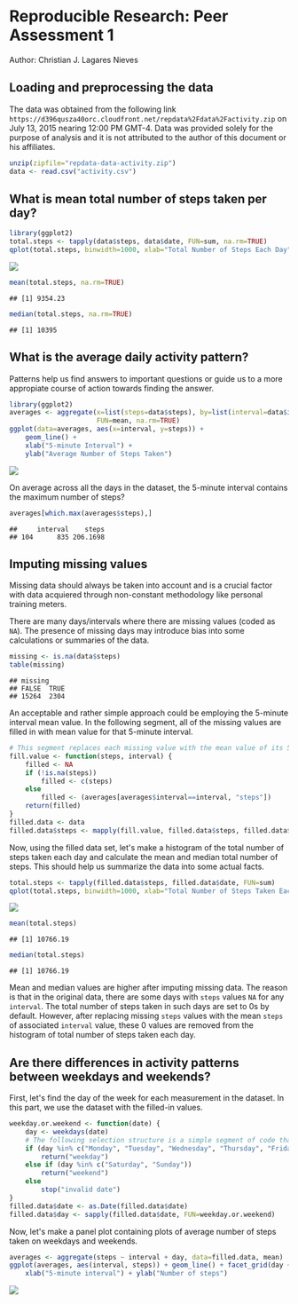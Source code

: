 # Reproducible Research: Peer Assessment 1

Author: Christian J. Lagares Nieves


## Loading and preprocessing the data
The data was obtained from the following link `https://d396qusza40orc.cloudfront.net/repdata%2Fdata%2Factivity.zip` on July 13, 2015 nearing 12:00 PM GMT-4. Data was provided solely for the purpose of analysis and it is not attributed to the author of this document or his affiliates. 


```r
unzip(zipfile="repdata-data-activity.zip")
data <- read.csv("activity.csv")
```

## What is mean total number of steps taken per day?


```r
library(ggplot2)
total.steps <- tapply(data$steps, data$date, FUN=sum, na.rm=TRUE)
qplot(total.steps, binwidth=1000, xlab="Total Number of Steps Each Day")
```

![](PA1_template_files/figure-html/unnamed-chunk-1-1.png) 

```r
mean(total.steps, na.rm=TRUE)
```

```
## [1] 9354.23
```

```r
median(total.steps, na.rm=TRUE)
```

```
## [1] 10395
```

## What is the average daily activity pattern?
   Patterns help us find answers to important questions or guide us to a more appropiate course of action towards finding the answer.

```r
library(ggplot2)
averages <- aggregate(x=list(steps=data$steps), by=list(interval=data$interval),
                      FUN=mean, na.rm=TRUE)
ggplot(data=averages, aes(x=interval, y=steps)) +
    geom_line() +
    xlab("5-minute Interval") +
    ylab("Average Number of Steps Taken")
```

![](PA1_template_files/figure-html/unnamed-chunk-2-1.png) 

   On average across all the days in the dataset, the 5-minute interval contains
the maximum number of steps?

```r
averages[which.max(averages$steps),]
```

```
##     interval    steps
## 104      835 206.1698
```

## Imputing missing values
Missing data should always be taken into account and is a crucial factor with data acquiered through non-constant methodology like personal training meters.

There are many days/intervals where there are missing values (coded as `NA`). The presence of missing days may introduce bias into some calculations or summaries of the data.


```r
missing <- is.na(data$steps)
table(missing)
```

```
## missing
## FALSE  TRUE 
## 15264  2304
```

An acceptable and rather simple approach could be employing the 5-minute interval mean value. In the following segment, all of the missing values are filled in with mean value for that 5-minute interval.


```r
# This segment replaces each missing value with the mean value of its 5-minute interval
fill.value <- function(steps, interval) {
    filled <- NA
    if (!is.na(steps))
        filled <- c(steps)
    else
        filled <- (averages[averages$interval==interval, "steps"])
    return(filled)
}
filled.data <- data
filled.data$steps <- mapply(fill.value, filled.data$steps, filled.data$interval)
```
Now, using the filled data set, let's make a histogram of the total number of steps taken each day and calculate the mean and median total number of steps. This should help us summarize the data into some actual facts.


```r
total.steps <- tapply(filled.data$steps, filled.data$date, FUN=sum)
qplot(total.steps, binwidth=1000, xlab="Total Number of Steps Taken Each Day")
```

![](PA1_template_files/figure-html/unnamed-chunk-5-1.png) 

```r
mean(total.steps)
```

```
## [1] 10766.19
```

```r
median(total.steps)
```

```
## [1] 10766.19
```

Mean and median values are higher after imputing missing data. The reason is
that in the original data, there are some days with `steps` values `NA` for 
any `interval`. The total number of steps taken in such days are set to 0s by
default. However, after replacing missing `steps` values with the mean `steps`
of associated `interval` value, these 0 values are removed from the histogram
of total number of steps taken each day.

## Are there differences in activity patterns between weekdays and weekends?
First, let's find the day of the week for each measurement in the dataset. In
this part, we use the dataset with the filled-in values.


```r
weekday.or.weekend <- function(date) {
    day <- weekdays(date)
    # The following selection structure is a simple segment of code that helps us designate a category to the week days.
    if (day %in% c("Monday", "Tuesday", "Wednesday", "Thursday", "Friday"))
        return("weekday")
    else if (day %in% c("Saturday", "Sunday"))
        return("weekend")
    else
        stop("invalid date")
}
filled.data$date <- as.Date(filled.data$date)
filled.data$day <- sapply(filled.data$date, FUN=weekday.or.weekend)
```

Now, let's make a panel plot containing plots of average number of steps taken
on weekdays and weekends.

```r
averages <- aggregate(steps ~ interval + day, data=filled.data, mean)
ggplot(averages, aes(interval, steps)) + geom_line() + facet_grid(day ~ .) +
    xlab("5-minute interval") + ylab("Number of steps")
```

![](PA1_template_files/figure-html/unnamed-chunk-7-1.png) 
